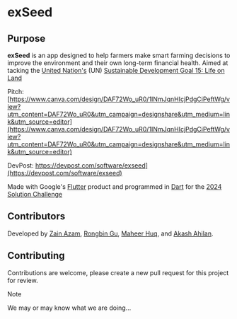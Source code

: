 # exSeed

## Purpose
**exSeed** is an app designed to help farmers make smart farming decisions to improve the environment and their own long-term financial health. Aimed at tacking the [United Nation's](https://www.un.org/en/) (UN) [Sustainable Development Goal 15: Life on Land](https://ourworldindata.org/sdgs/life-on-land)

Pitch: [https://www.canva.com/design/DAF72Wo_uR0/1INmJqnHIcjPdgCiPeftWg/view?utm_content=DAF72Wo_uR0&utm_campaign=designshare&utm_medium=link&utm_source=editor](https://www.canva.com/design/DAF72Wo_uR0/1INmJqnHIcjPdgCiPeftWg/view?utm_content=DAF72Wo_uR0&utm_campaign=designshare&utm_medium=link&utm_source=editor)

DevPost: https://devpost.com/software/exseed](https://devpost.com/software/exseed)

Made with Google's [Flutter](https://docs.flutter.dev/) product and programmed in [Dart](https://dart.dev/) for the [2024 Solution Challenge](https://developers.google.com/community/gdsc-solution-challenge)

## Contributors

Developed by [Zain Azam](https://github.com/zainthemaynnn), [Rongbin Gu](https://github.com/Rongbin99), [Maheer Huq](https://github.com/Maheer96), and [Akash Ahilan](https://github.com/yeboiakash).

## Contributing

Contributions are welcome, please create a new pull request for this project for review.

> [!NOTE]
> We may or may know what we are doing...
